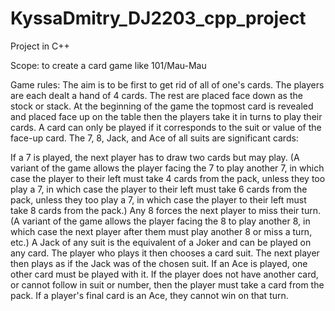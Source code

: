 # KyssaDmitry_DJ2203_cpp_project

Project in C++

Scope: to create a card game like 101/Mau-Mau

Game rules: The aim is to be first to get rid of all of one's cards. The players are each dealt a hand of 4 cards. The rest are placed face down as the stock or stack. At the beginning of the game the topmost card is revealed and placed face up on the table then the players take it in turns to play their cards. A card can only be played if it corresponds to the suit or value of the face-up card.
The 7, 8, Jack, and Ace of all suits are significant cards:

  If a 7 is played, the next player has to draw two cards but may play. (A variant of the game allows the player facing the 7 to play another 7, in which case the player to their left must take 4 cards from the pack, unless they too play a 7, in which case the player to their left must take 6 cards from the pack, unless they too play a 7, in which case the player to their left must take 8 cards from the pack.)
  Any 8 forces the next player to miss their turn. (A variant of the game allows the player facing the 8 to play another 8, in which case the next player after them must play another 8 or miss a turn, etc.)
  A Jack of any suit is the equivalent of a Joker and can be played on any card. The player who plays it then chooses a card suit. The next player then plays as if the Jack was of the chosen suit.
  If an Ace is played, one other card must be played with it. If the player does not have another card, or cannot follow in suit or number, then the player must take a card from the pack. If a player's final card is an Ace, they cannot win on that turn.
